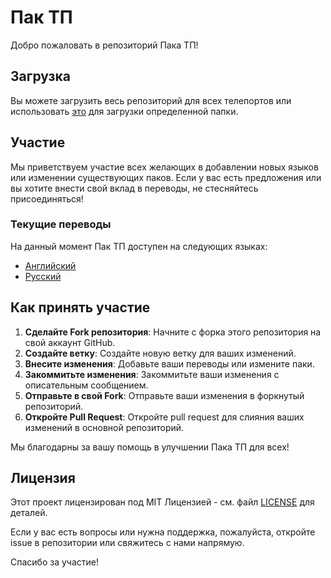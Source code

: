 # Пак ТП

Добро пожаловать в репозиторий Пака ТП!

## Загрузка

Вы можете загрузить весь репозиторий для всех телепортов или использовать [это](https://download-directory.github.io) для загрузки определенной папки.

## Участие

Мы приветствуем участие всех желающих в добавлении новых языков или изменении существующих паков. Если у вас есть предложения или вы хотите внести свой вклад в переводы, не стесняйтесь присоединяться!

### Текущие переводы

На данный момент Пак ТП доступен на следующих языках:

- [Английский](https://github.com/boreki/Teleport-pack/tree/main/en)
- [Русский](https://github.com/boreki/Teleport-pack/tree/main/ru)

## Как принять участие

1. **Сделайте Fork репозитория**: Начните с форка этого репозитория на свой аккаунт GitHub.
2. **Создайте ветку**: Создайте новую ветку для ваших изменений.
3. **Внесите изменения**: Добавьте ваши переводы или измените паки.
4. **Закоммитьте изменения**: Закоммитьте ваши изменения с описательным сообщением.
5. **Отправьте в свой Fork**: Отправьте ваши изменения в форкнутый репозиторий.
6. **Откройте Pull Request**: Откройте pull request для слияния ваших изменений в основной репозиторий.

Мы благодарны за вашу помощь в улучшении Пака ТП для всех!

## Лицензия

Этот проект лицензирован под MIT Лицензией - см. файл [LICENSE](LICENSE) для деталей.

Если у вас есть вопросы или нужна поддержка, пожалуйста, откройте issue в репозитории или свяжитесь с нами напрямую.

Спасибо за участие!
